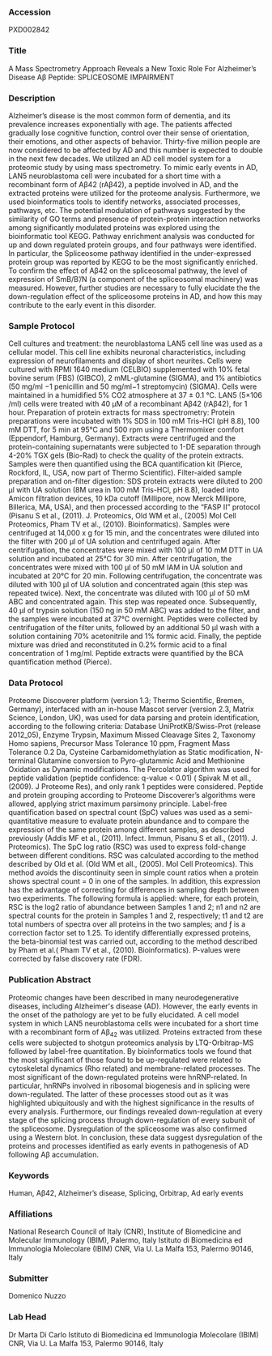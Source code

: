 ### Accession
PXD002842

### Title
A Mass Spectrometry Approach Reveals a New Toxic Role For Alzheimer’s Disease Aβ Peptide: SPLICEOSOME IMPAIRMENT

### Description
Alzheimer’s disease is the most common form of dementia, and its prevalence increases exponentially with age. The patients affected gradually lose cognitive function, control over their sense of orientation, their emotions, and other aspects of behavior. Thirty-five million people are now considered to be affected by AD and this number is expected to double in the next few decades. We utilized an AD cell model system for a proteomic study by using mass spectrometry. To mimic early events in AD, LAN5 neuroblastoma cell were incubated for a short time with a recombinant form of Aβ42 (rAβ42), a peptide involved in AD, and the extracted proteins were utilized for the proteome analysis. Furthermore, we used bioinformatics tools to identify networks, associated processes, pathways, etc. The potential modulation of pathways suggested by the similarity of GO terms and presence of protein-protein interaction networks among significantly modulated proteins was explored using the bioinformatic tool KEGG. Pathway enrichment analysis was conducted for up and down regulated protein groups, and four pathways were identified. In particular, the Spliceosome pathway identified in the under-expressed protein group was reported by KEGG to be the most significantly enriched. To confirm the effect of Aβ42 on the spliceosomal pathway, the level of expression of SmB/B’/N (a component of the spliceosomal machinery) was measured. However, further studies are necessary to fully elucidate the the down-regulation effect of the spliceosome proteins in AD, and how this may contribute to the early event in this disorder.

### Sample Protocol
Cell cultures and treatment: the neuroblastoma LAN5 cell line was used as a cellular model. This cell line exhibits neuronal characteristics, including expression of neurofilaments and display of short neurites. Cells were cultured with RPMI 1640 medium (CELBIO) supplemented with 10% fetal bovine serum (FBS) (GIBCO), 2 mML-glutamine (SIGMA), and 1% antibiotics (50 mg/ml −1 penicillin and 50 mg/ml−1 streptomycin) (SIGMA). Cells were maintained in a humidified 5% CO2 atmosphere at 37 ± 0.1 °C. LAN5 (5×106 /ml) cells were treated with 40 μM of a recombinant Aβ42 (rAβ42), for 1 hour.  Preparation of protein extracts for mass spectrometry: Protein preparations were incubated with 1% SDS in 100 mM Tris-HCl (pH 8.8), 100 mM DTT, for 5 min at 95°C and 500 rpm using a Thermomixer comfort (Eppendorf, Hamburg, Germany). Extracts were centrifuged and the protein-containing supernatants were subjected to 1-DE separation through 4-20% TGX gels (Bio-Rad) to check the quality of the protein extracts. Samples were then quantified using the BCA quantification kit (Pierce, Rockford, IL, USA, now part of Thermo Scientific). Filter-aided sample preparation and on-filter digestion: SDS protein extracts were diluted to 200 μl with UA solution (8M urea in 100 mM Tris-HCl, pH 8.8), loaded into Amicon filtration devices, 10 kDa cutoff (Millipore, now Merck Millipore, Billerica, MA, USA), and then processed according to the “FASP II” protocol (Pisanu S et al., (2011). J. Proteomics, Old WM et al., (2005) Mol Cell Proteomics, Pham TV et al., (2010). Bioinformatics). Samples were centrifuged at 14,000 x g for 15 min, and the concentrates were diluted into the filter with 200 μl of UA solution and centrifuged again. After centrifugation, the concentrates were mixed with 100 μl of 10 mM DTT in UA solution and incubated at 25°C for 30 min. After centrifugation, the concentrates were mixed with 100 μl of 50 mM IAM in UA solution and incubated at 20°C for 20 min. Following centrifugation, the concentrate was diluted with 100 μl of UA solution and concentrated again (this step was repeated twice). Next, the concentrate was diluted with 100 μl of 50 mM ABC and concentrated again. This step was repeated once. Subsequently, 40 μl of trypsin solution (150 ng in 50 mM ABC) was added to the filter, and the samples were incubated at 37°C overnight. Peptides were collected by centrifugation of the filter units, followed by an additional 50 μl wash with a solution containing 70% acetonitrile and 1% formic acid. Finally, the peptide mixture was dried and reconstituted in 0.2% formic acid to a final concentration of 1 mg/ml. Peptide extracts were quantified by the BCA quantification method (Pierce).

### Data Protocol
Proteome Discoverer platform (version 1.3; Thermo Scientific, Bremen, Germany), interfaced with an in-house Mascot server (version 2.3, Matrix Science, London, UK), was used for data parsing and protein identification, according to the following criteria: Database UniProtKB/Swiss-Prot (release 2012_05), Enzyme Trypsin, Maximum Missed Cleavage Sites 2, Taxonomy Homo sapiens, Precursor Mass Tolerance 10 ppm, Fragment Mass Tolerance 0.2 Da, Cysteine Carbamidomethylation as Static modification, N-terminal Glutamine conversion to Pyro-glutammic Acid and Methionine Oxidation as Dynamic modifications. The Percolator algorithm was used for peptide validation (peptide confidence: q-value < 0.01) ( Spivak M et all., (2009). J Proteome Res), and only rank 1 peptides were considered. Peptide and protein grouping according to Proteome Discoverer’s algorithms were allowed, applying strict maximum parsimony principle. Label-free quantification based on spectral count (SpC) values was used as a semi-quantitative measure to evaluate protein abundance and to compare the expression of the same protein among different samples, as described previously (Addis MF et al., (2011). Infect. Immun, Pisanu S et all., (2011). J. Proteomics). The SpC log ratio (RSC) was used to express fold-change between different conditions. RSC was calculated according to the method described by Old et al. (Old WM et all., (2005). Mol Cell Proteomics). This method avoids the discontinuity seen in simple count ratios when a protein shows spectral count = 0 in one of the samples. In addition, this expression has the advantage of correcting for differences in sampling depth between two experiments. The following formula is applied: where, for each protein, RSC is the log2 ratio of abundance between Samples 1 and 2; n1 and n2 are spectral counts for the protein in Samples 1 and 2, respectively; t1 and t2 are total numbers of spectra over all proteins in the two samples; and ƒ is a correction factor set to 1.25. To identify differentially expressed proteins, the beta-binomial test was carried out, according to the method described by Pham et al.( Pham TV et al., (2010). Bioinformatics). P-values were corrected by false discovery rate (FDR).

### Publication Abstract
Proteomic changes have been described in many neurodegenerative diseases, including Alzheimer's disease (AD). However, the early events in the onset of the pathology are yet to be fully elucidated. A cell model system in which LAN5 neuroblastoma cells were incubated for a short time with a recombinant form of A&#x3b2;<sub>42</sub> was utilized. Proteins extracted from these cells were subjected to shotgun proteomics analysis by LTQ-Orbitrap-MS followed by label-free quantitation. By bioinformatics tools we found that the most significant of those found to be up-regulated were related to cytoskeletal dynamics (Rho related) and membrane-related processes. The most significant of the down-regulated proteins were hnRNP-related. In particular, hnRNPs involved in ribosomal biogenesis and in splicing were down-regulated. The latter of these processes stood out as it was highlighted ubiquitously and with the highest significance in the results of every analysis. Furthermore, our findings revealed down-regulation at every stage of the splicing process through down-regulation of every subunit of the spliceosome. Dysregulation of the spliceosome was also confirmed using a Western blot. In conclusion, these data suggest dysregulation of the proteins and processes identified as early events in pathogenesis of AD following A&#x3b2; accumulation.

### Keywords
Human, Aβ42, Alzheimer’s disease, Splicing, Orbitrap, Ad early events

### Affiliations
National Research Council of Italy (CNR), Institute of Biomedicine and Molecular Immunology (IBIM), Palermo, Italy
Istituto di Biomedicina ed Immunologia Molecolare (IBIM) CNR, Via U. La Malfa 153, Palermo 90146, Italy

### Submitter
Domenico Nuzzo

### Lab Head
Dr Marta Di Carlo
Istituto di Biomedicina ed Immunologia Molecolare (IBIM) CNR, Via U. La Malfa 153, Palermo 90146, Italy


